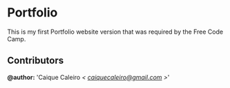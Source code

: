 # Portfolio

This is my first Portfolio website version that was required by the Free Code Camp.

## Contributors  

**@author:** 'Caique Caleiro *< [caiquecaleiro@gmail.com](mailto:caiquecaleiro@gmail.com) >*'   
